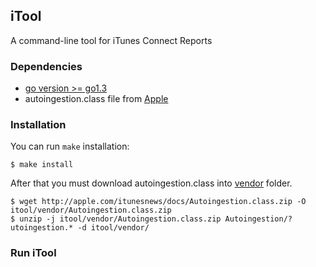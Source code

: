 ## iTool

A command-line tool for iTunes Connect Reports

### Dependencies

* [go version >= go1.3](https://golang.org/doc/install/source)
* autoingestion.class file from [Apple](http://apple.com/itunesnews/docs/Autoingestion.class.zip)

### Installation

You can run `make` installation:

```$ make install```

After that you must download autoingestion.class into [vendor](itool/vendor) folder.

```
$ wget http://apple.com/itunesnews/docs/Autoingestion.class.zip -O itool/vendor/Autoingestion.class.zip
$ unzip -j itool/vendor/Autoingestion.class.zip Autoingestion/?utoingestion.* -d itool/vendor/
```

### Run iTool


